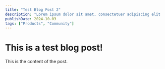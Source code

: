 ```yaml
---
title: "Test Blog Post 2"
description: "Lorem ipsum dolor sit amet, consectetuer adipiscing elit. Aenean commodo ligula eget dolor. Aenean massa. Cum sociis natoque penatibus et ma"
publishDate: 2024-10-03
tags: ["Products", "Community"]
---
```


# This is a test blog post!

This is the content of the post.
